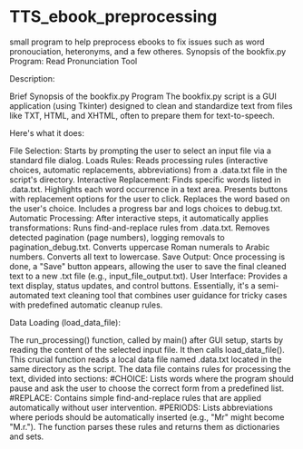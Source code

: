 # TTS_ebook_preprocessing
small program to help preprocess ebooks to fix issues such as word pronouciation, heteronyms, and a few otheres.
Synopsis of the bookfix.py Program: Read Pronunciation Tool

Description:

Brief Synopsis of the bookfix.py Program
The bookfix.py script is a GUI application (using Tkinter) designed to clean and standardize text from files like TXT, HTML, and XHTML, often to prepare them for text-to-speech.

Here's what it does:

File Selection: Starts by prompting the user to select an input file via a standard file dialog.
Loads Rules: Reads processing rules (interactive choices, automatic replacements, abbreviations) from a .data.txt file in the script's directory.
Interactive Replacement:
Finds specific words listed in .data.txt.
Highlights each word occurrence in a text area.
Presents buttons with replacement options for the user to click.
Replaces the word based on the user's choice.
Includes a progress bar and logs choices to debug.txt.
Automatic Processing: After interactive steps, it automatically applies transformations:
Runs find-and-replace rules from .data.txt.
Removes detected pagination (page numbers), logging removals to pagination_debug.txt.
Converts uppercase Roman numerals to Arabic numbers.
Converts all text to lowercase.
Save Output: Once processing is done, a "Save" button appears, allowing the user to save the final cleaned text to a new .txt file (e.g., input_file_output.txt).
User Interface: Provides a text display, status updates, and control buttons.
Essentially, it's a semi-automated text cleaning tool that combines user guidance for tricky cases with predefined automatic cleanup rules.

Data Loading (load_data_file):

The run_processing() function, called by main() after GUI setup, starts by reading the content of the selected input file.
It then calls load_data_file(). This crucial function reads a local data file named .data.txt located in the same directory as the script.
The data file contains rules for processing the text, divided into sections:
#CHOICE: Lists words where the program should pause and ask the user to choose the correct form from a predefined list.
#REPLACE: Contains simple find-and-replace rules that are applied automatically without user intervention.
#PERIODS: Lists abbreviations where periods should be automatically inserted (e.g., "Mr" might become "M.r.").
The function parses these rules and returns them as dictionaries and sets.

